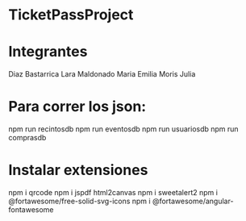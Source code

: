 # TicketPassProject

# Integrantes 
Diaz Bastarrica Lara
Maldonado Maria Emilia
Moris Julia

# Para correr los json:
npm run recintosdb
npm run eventosdb
npm run usuariosdb
npm run comprasdb

# Instalar extensiones
npm i qrcode
npm i jspdf html2canvas
npm i sweetalert2
npm i @fortawesome/free-solid-svg-icons
npm i @fortawesome/angular-fontawesome


